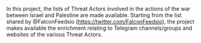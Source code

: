 In this project, the lists of Threat Actors involved in the actions of the war between Israel and Palestine are made available. Starting from the list shared by @FalconFeedsio (https://twitter.com/FalconFeedsio), the project makes available the enrichment relating to Telegram channels/groups and websites of the various Threat Actors.
